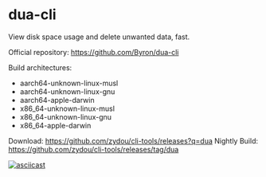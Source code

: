 # dua-cli

View disk space usage and delete unwanted data, fast.

Official repository: https://github.com/Byron/dua-cli

Build architectures:

- aarch64-unknown-linux-musl
- aarch64-unknown-linux-gnu
- aarch64-apple-darwin
- x86_64-unknown-linux-musl
- x86_64-unknown-linux-gnu
- x86_64-apple-darwin

Download: https://github.com/zydou/cli-tools/releases?q=dua
Nightly Build: https://github.com/zydou/cli-tools/releases/tag/dua

[![asciicast](https://asciinema.org/a/316444.svg)](https://asciinema.org/a/316444)
